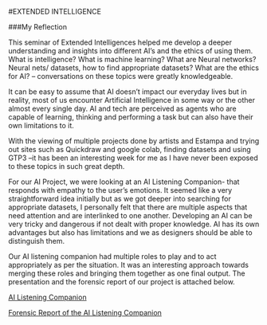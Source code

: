 #EXTENDED INTELLIGENCE

###My Reflection

 This seminar of Extended Intelligences helped me develop a deeper understanding and insights into different AI’s and the ethics of using them. What is intelligence? What is machine learning? What are Neural networks? Neural nets/ datasets, how to find appropriate datasets? What are the ethics for AI? – conversations on these topics were greatly knowledgeable. 

It can be easy to assume that AI doesn’t impact our everyday lives but in reality, most of us encounter Artificial Intelligence in some way or the other almost every single day. AI and tech are perceived as agents who are capable of learning, thinking and performing a task but can also have their own limitations to it.

With the viewing of multiple projects done by artists and Estampa and trying out sites such as Quickdraw and google colab, finding datasets and using GTP3  –it has been an interesting week for me as I have never been exposed to these topics in such great depth.

For our AI Project, we were looking at an AI Listening Companion- that responds with empathy to the user’s emotions. It seemed like a very straightforward idea initially but as we got deeper into searching for appropriate datasets, I personally felt that there are multiple aspects that need attention and are interlinked to one another. Developing an AI can be very tricky and dangerous if not dealt with proper knowledge.  AI has its own advantages but also has limitations and we as designers should be able to distinguish them. 

Our AI listening companion had multiple roles to play and to act appropriately as per the situation.  It was an interesting approach towards merging these roles and bringing them together as one final output. The presentation and the forensic report of our project is attached below.


[AI Listening Companion](https://drive.google.com/file/d/1hmgMAFdTJb83h5k6HfzmErC4dMhwKXm3/view?usp=share_link)

[Forensic Report of the AI Listening Companion](https://drive.google.com/file/d/13EexfVejRdch_Twhvf4LHNgKz8mke6tl/view?usp=share_link)
